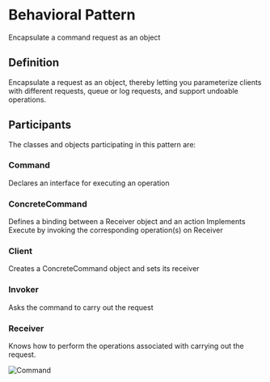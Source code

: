 ﻿# Behavioral Pattern

Encapsulate a command request as an object

## Definition

Encapsulate a request as an object, thereby letting you parameterize clients with different requests, queue or log requests, and support undoable operations.

## Participants

The classes and objects participating in this pattern are:

### Command 

Declares an interface for executing an operation

### ConcreteCommand

Defines a binding between a Receiver object and an action
Implements Execute by invoking the corresponding operation(s) on Receiver

### Client

Creates a ConcreteCommand object and sets its receiver

### Invoker

Asks the command to carry out the request

### Receiver

Knows how to perform the operations associated with carrying out the request.

![Command](https://www.dofactory.com/images/diagrams/net/command.gif)